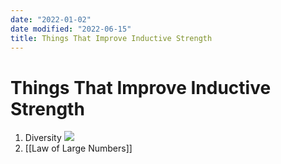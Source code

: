 ```yaml
---
date: "2022-01-02"
date modified: "2022-06-15"
title: Things That Improve Inductive Strength
---
```


# Things That Improve Inductive Strength
1. Diversity ![](https://i.imgur.com/CLLdIyQ.png)
2. [[Law of Large Numbers]]
